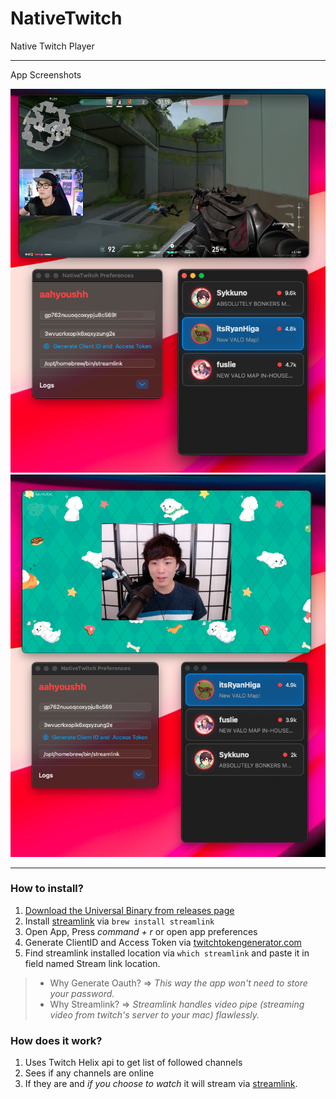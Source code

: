 # NativeTwitch
Native Twitch Player

----

App Screenshots

<img src="https://raw.githubusercontent.com/Aayush9029/NativeTwitch/main/assets/ryan.png"> <img src="https://raw.githubusercontent.com/Aayush9029/NativeTwitch/main/assets/sykk.png">



---

### How to install?

1. [Download the Universal Binary from releases page](https://github.com/Aayush9029/NativeTwitch/releases/download/v0.29/NativeTwitch.app.zip)
2. Install [streamlink](https://github.com/streamlink/streamlink) via ```brew install streamlink```
3. Open App, Press *command + r* or open app preferences
3. Generate ClientID and Access Token via [twitchtokengenerator.com](https://twitchtokengenerator.com/quick/NIaMdzGYBR)
4. Find streamlink installed location via ```which streamlink``` and paste it in field named Stream link location.


>  -  Why Generate Oauth? => *This way the app won't need to store your password.*
>  -  Why Streamlink? => *Streamlink handles video pipe (streaming video from twitch's server to your mac) flawlessly.*


### How does it work?

1. Uses Twitch Helix api to get list of followed channels
2. Sees if any channels are online
3. If they are and *if you choose to watch* it will stream via [streamlink](https://github.com/streamlink/streamlink).
